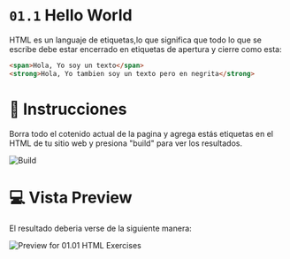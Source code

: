 # `01.1` Hello World

HTML es un languaje de etiquetas,lo que significa que todo lo que se escribe debe estar encerrado en etiquetas de apertura y cierre como esta:

```html
<span>Hola, Yo soy un texto</span>
<strong>Hola, Yo tambien soy un texto pero en negrita</strong>
```

# 📝 Instrucciones

Borra todo el cotenido actual de la pagina y agrega estás etiquetas en el HTML de tu sitio web y presiona "build" para ver los resultados.

![Build](https://ucarecdn.com/36c44350-feee-4778-b350-f4755dbcc916/)

# 💻 Vista Preview

El resultado deberia verse de la siguiente manera:

![Preview for 01.01 HTML Exercises](https://ucarecdn.com/04d1dd51-d2ba-47de-8c4f-43e7227a703e/ScreenShot20200225at75553PM.png)